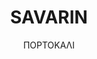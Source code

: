 ---
title: "SAVARIN"
subtitle: "ΠΟΡΤΟΚΑΛΙ"
ingredients:
  - title: "ΖΥΜΗ"
    theingredients:
      - ingredient: "20γρ. πορτοκάλι ξύσμα"
      - ingredient: "100γρ. βούτυρο (μαλακωμένο)"
      - ingredient: "200γρ. γάλα"
      - ingredient: "20γρ. μαγιά"
      - ingredient: "450γρ. σούπερ έξτρα αλεύρι"
      - ingredient: "40γρ. ζάχαρη"
      - ingredient: "10γρ. αλάτι"
      - ingredient: "250γρ. αυγά"
      - ingredient: "Βανιλίνη στη μύτη του κουταλιού του γλυκού"
  - title: "ΣΙΡΟΠΙ"
    theingredients:
      - ingredient: "600γρ. νερό"
      - ingredient: "600γρ. ζάχαρη"
      - ingredient: "1 μπάλα γλυκόζη"
      - ingredient: "10γρ. πορτοκάλι ξύσμα"
preparation:
  - title: "ΖΥΜΗ"
    method: "Βάζουμε το γάλα και διαλύουμε τη μαγιά. Προσθέτουμε το αλεύρι, τα αυγά και τη ζάχαρη με το ξύσμα και ζυμώνουμε στο μίξερ με φτερό. Αφού πάρει μερικές στροφές προσθέτουμε κομμάτι-κομμάτι το βούτυρο. Με ένα κορνέ βάζουμε το μείγμα σε φορμάκια και αφήνουμε την ζύμη να ξεκουραστεί για 30&#8242;&#8202;&ndash;&#8202;45&#8242; (διότι έχει μαγιά). Ψήνουμε στους 180 &#176;&#67; για 30&#8242;&#8202;&ndash;&#8202;40&#8242;." 
  - title: "ΣΙΡΟΠΙ"
    method: "Βάζουμε τα υλικά να βράσουν. Τοποθετούμε τα σαβαρέν σε ένα ταψί, ρίχνουμε μέσα το σιρόπι και τα αφήνουμε πολλές ώρες, έως και μια μέρα."
footnotes:
  - footnote:
---